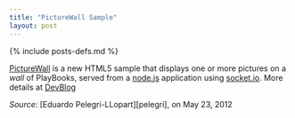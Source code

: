 ```yaml
---
title: "PictureWall Sample"
layout: post
---
```

{% include posts-defs.md %}


[PictureWall](http://github.com/blackberry/picturewall) is a new HTML5 sample that displays one or more pictures
on a _wall_ of PlayBooks, served from a [node.js](http://nodejs.org/) application
using [socket.io](http://socket.io/).
More details at [DevBlog](http://devblog.blackberry.com/2012/05/picturewall-html5-sample/)

_Source_: [Eduardo Pelegri-LLopart][pelegri], on May 23, 2012

